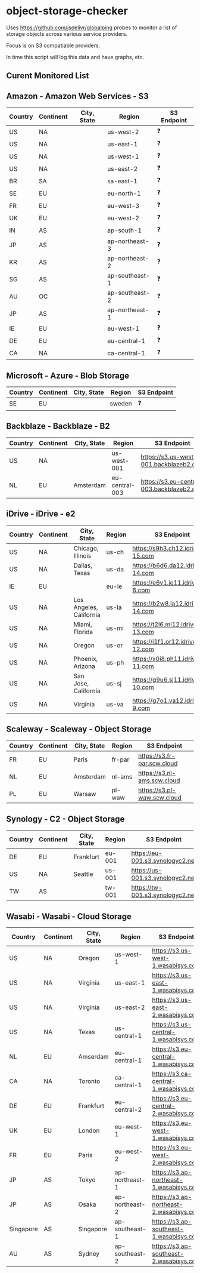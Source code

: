 # object-storage-checker

Uses https://github.com/jsdelivr/globalping probes to monitor a list of storage objects across various service providers.

Focus is on S3 compatiable providers.

In time this script will log this data and have graphs, etc.

## Curent Monitored List

<!-- BEGIN-GENERATION -->

## Amazon - Amazon Web Services - S3
| Country | Continent | City, State | Region | S3 Endpoint |
|---|---|---|---|---|
| US | NA |  | us-west-2 | :question: |
| US | NA |  | us-east-1 | :question: |
| US | NA |  | us-west-1 | :question: |
| US | NA |  | us-east-2 | :question: |
| BR | SA |  | sa-east-1 | :question: |
| SE | EU |  | eu-north-1 | :question: |
| FR | EU |  | eu-west-3 | :question: |
| UK | EU |  | eu-west-2 | :question: |
| IN | AS |  | ap-south-1 | :question: |
| JP | AS |  | ap-northeast-3 | :question: |
| KR | AS |  | ap-northeast-2 | :question: |
| SG | AS |  | ap-southeast-1 | :question: |
| AU | OC |  | ap-southeast-2 | :question: |
| JP | AS |  | ap-northeast-1 | :question: |
| IE | EU |  | eu-west-1 | :question: |
| DE | EU |  | eu-central-1 | :question: |
| CA | NA |  | ca-central-1 | :question: |

## Microsoft - Azure - Blob Storage
| Country | Continent | City, State | Region | S3 Endpoint |
|---|---|---|---|---|
| SE | EU |  | sweden | :question: |

## Backblaze - Backblaze - B2
| Country | Continent | City, State | Region | S3 Endpoint |
|---|---|---|---|---|
| US | NA |  | us-west-001 | https://s3.us-west-001.backblazeb2.com |
| NL | EU | Amsterdam | eu-central-003 | https://s3.eu-central-003.backblazeb2.com |

## iDrive - iDrive - e2
| Country | Continent | City, State | Region | S3 Endpoint |
|---|---|---|---|---|
| US | NA | Chicago, Illinois | us-ch | https://s9h3.ch12.idrivee2-15.com |
| US | NA | Dallas, Texas | us-da | https://b6d6.da12.idrivee2-14.com |
| IE | EU |  | eu-ie | https://e6y1.ie11.idrivee2-6.com |
| US | NA | Los Angeles, California | us-la | https://b2w8.la12.idrivee2-14.com |
| US | NA | Miami, Florida | us-mi | https://t2l6.mi12.idrivee2-13.com |
| US | NA | Oregon | us-or | https://i1f1.or12.idrivee2-12.com |
| US | NA | Phoenix, Arizona | us-ph | https://x0i8.ph11.idrivee2-11.com |
| US | NA | San Jose, California | us-sj | https://g9u6.sj11.idrivee2-10.com |
| US | NA | Virginia | us-va | https://g7o1.va12.idrivee2-9.com |

## Scaleway - Scaleway - Object Storage
| Country | Continent | City, State | Region | S3 Endpoint |
|---|---|---|---|---|
| FR | EU | Paris | fr-par | https://s3.fr-par.scw.cloud |
| NL | EU | Amsterdam | nl-ams | https://s3.nl-ams.scw.cloud |
| PL | EU | Warsaw | pl-waw | https://s3.pl-waw.scw.cloud |

## Synology - C2 - Object Storage
| Country | Continent | City, State | Region | S3 Endpoint |
|---|---|---|---|---|
| DE | EU | Frankfurt | eu-001 | https://eu-001.s3.synologyc2.net |
| US | NA | Seattle | us-001 | https://us-001.s3.synologyc2.net |
| TW | AS |  | tw-001 | https://tw-001.s3.synologyc2.net |

## Wasabi - Wasabi - Cloud Storage
| Country | Continent | City, State | Region | S3 Endpoint |
|---|---|---|---|---|
| US | NA | Oregon | us-west-1 | https://s3.us-west-1.wasabisys.com |
| US | NA | Virginia | us-east-1 | https://s3.us-east-1.wasabisys.com |
| US | NA | Virginia | us-east-2 | https://s3.us-east-2.wasabisys.com |
| US | NA | Texas | us-central-1 | https://s3.us-central-1.wasabisys.com |
| NL | EU | Amserdam | eu-central-1 | https://s3.eu-central-1.wasabisys.com |
| CA | NA | Toronto | ca-central-1 | https://s3.ca-central-1.wasabisys.com |
| DE | EU | Frankfurt | eu-central-2 | https://s3.eu-central-2.wasabisys.com |
| UK | EU | London | eu-west-1 | https://s3.eu-west-1.wasabisys.com |
| FR | EU | Paris | eu-west-2 | https://s3.eu-west-2.wasabisys.com |
| JP | AS | Tokyo | ap-northeast-1 | https://s3.ap-northeast-1.wasabisys.com |
| JP | AS | Osaka | ap-northeast-2 | https://s3.ap-northeast-2.wasabisys.com |
| Singapore | AS | Singapore | ap-southeast-1 | https://s3.ap-southeast-1.wasabisys.com |
| AU | AS | Sydney | ap-southeast-2 | https://s3.ap-southeast-2.wasabisys.com |
